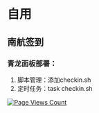 # 自用
## 南航签到
### 青龙面板部署：
1. 脚本管理：添加checkin.sh
2. 定时任务：task checkin.sh
   
[![Page Views Count](https://badges.toozhao.com/badges/01HE2C2C9D55829TRQVG8QVFKS/green.svg)](https://badges.toozhao.com/stats/01HE2C2C9D55829TRQVG8QVFKS "Get your own page views count badge on badges.toozhao.com")
